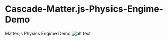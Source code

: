 # Cascade-Matter.js-Physics-Engime-Demo
Matter.js Physics Engime Demo
![alt text](https://github.com/donscara/Cascade-Matter.js-Physics-Engine-Demo/blob/main/2020-12-26%2023.52.52%20127.0.0.1%2025a4cd8cd65d.jpg)
